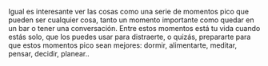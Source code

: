 Igual es interesante ver las cosas como una serie de momentos pico que pueden ser cualquier cosa, tanto un momento importante como quedar en un bar o tener una conversación. Entre estos momentos está tu vida cuando estás solo, que los puedes usar para distraerte, o quizás, prepararte para que estos momentos pico sean mejores: dormir, alimentarte, meditar, pensar, decidir, planear..